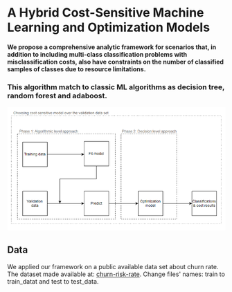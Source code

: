 #  A Hybrid Cost-Sensitive Machine Learning and Optimization Models

#### We propose a comprehensive analytic framework for scenarios that, in addition to including multi-class classification problems with misclassification costs, also have constraints on the number of classified samples of classes due to resource limitations.
### This algorithm match to classic ML algorithms as decision tree, random forest and adaboost.

![algorithm](algorithm.png)


## Data
We applied our framework on a public available data set about churn rate.
The dataset made available at: [churn-risk-rate](https://www.kaggle.com/datasets/imsparsh/churn-risk-rate-hackerearth-ml).
Change files' names: train to train_datat and test to test_data.

